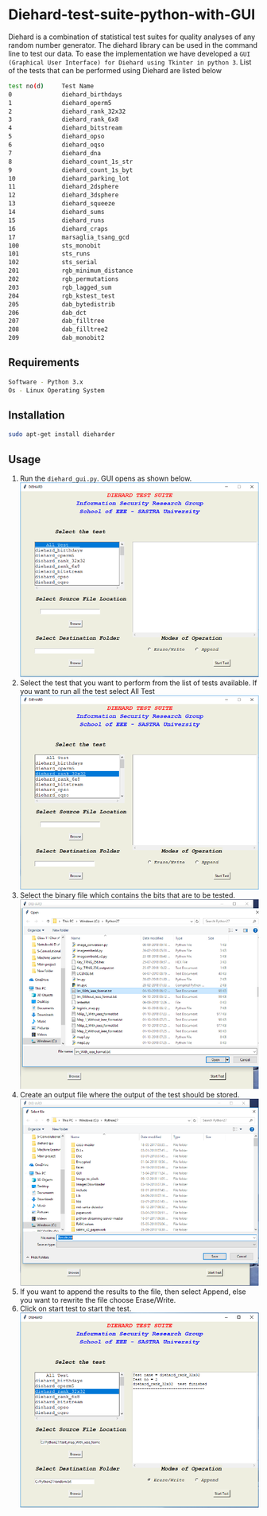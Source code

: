 # Diehard-test-suite-python-with-GUI

Diehard is a combination of statistical test suites for quality analyses of any random number generator. The diehard library can be used in the command line to test our data. To ease the implementation we have developed a ```GUI (Graphical User Interface) for Diehard using Tkinter in python 3```. List of the tests that can be performed using Diehard are listed below 
```bash
test no(d)     Test Name 
0		       diehard_birthdays
1		       diehard_operm5
2		       diehard_rank_32x32
3		       diehard_rank_6x8
4		       diehard_bitstream
5		       diehard_opso
6		       diehard_oqso
7		       diehard_dna
8		       diehard_count_1s_str
9		       diehard_count_1s_byt
10		       diehard_parking_lot
11		       diehard_2dsphere
12		       diehard_3dsphere
13		       diehard_squeeze
14		       diehard_sums
15		       diehard_runs
16		       diehard_craps
17		       marsaglia_tsang_gcd
100		       sts_monobit
101		       sts_runs
102		       sts_serial
201		       rgb_minimum_distance
202		       rgb_permutations
203		       rgb_lagged_sum
204		       rgb_kstest_test
205		       dab_bytedistrib
206		       dab_dct
207		       dab_filltree
208		       dab_filltree2
209		       dab_monobit2

```
## Requirements
```bash
Software - Python 3.x
Os - Linux Operating System
```

## Installation
```bash
sudo apt-get install dieharder
```

## Usage
1.  Run the ```diehard_gui.py```. GUI opens as shown below.
![GUI 1](https://github.com/Gowtham135/diehard-test-suite-python-with-GUI/blob/master/Images/diehard_Gui_1.PNG)
2.  Select the test that you want to perform from the list of tests available. If you want to run all the test select All Test 
![GUI 2](https://github.com/Gowtham135/diehard-test-suite-python-with-GUI/blob/master/Images/diehard_Gui_2.PNG)
3.  Select the binary file which contains the bits that are to be tested.
![GUI 3](https://github.com/Gowtham135/diehard-test-suite-python-with-GUI/blob/master/Images/diehard_Gui_3.PNG)
4.  Create an output file where the output of the test should be stored.
![GUI 4](https://github.com/Gowtham135/diehard-test-suite-python-with-GUI/blob/master/Images/diehard_Gui_4.PNG)
5.  If you want to append the results to the file, then select Append, else you want to rewrite the file choose Erase/Write.
6.  Click on start test to start the test.
![GUI 5](https://github.com/Gowtham135/diehard-test-suite-python-with-GUI/blob/master/Images/diehard_Gui_5.PNG)

